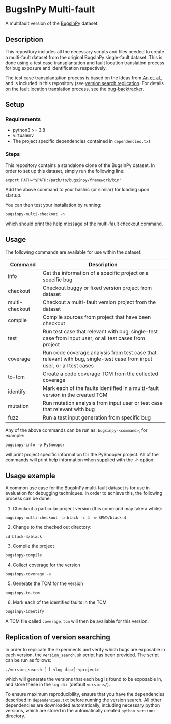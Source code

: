 # BugsInPy Multi-fault
A multifault version of the [BugsInPy](https://github.com/soarsmu/BugsInPy) dataset.
## Description
This repository includes all the necessary scripts and files needed to create a
multi-fault dataset from the original BugsInPy single-fault dataset. This is
done using a test case transplantation and fault location translation process
for bug exposure and identification respectively.

The test case transplantation process is based on the ideas from [An et.
al.](https://github.com/coinse/Defects4J-multifault), and is included in this
repository (see [version search replication](#replication-of-version-searching).
For details on the fault location translation process, see the
[bug-backtracker](https://github.com/DCallaz/bug-backtracker).

## Setup
### Requirements
* python3 >= 3.8
* virtualenv
* The project specific dependencies contained in `dependencies.txt`
### Steps
This repository contains a standalone clone of the BugsInPy dataset. In order to
set up this dataset, simply run the following line:
```
export PATH="$PATH:/path/to/bugsinpy/framework/bin"
```
Add the above command to your bashrc (or similar) for loading upon startup.

You can then test your installation by running:
```
bugsinpy-multi-checkout -h
```
which should print the help message of the multi-fault checkout command.
## Usage
The following commands are available for use within the dataset:

Command | Description
--- | ---
info | Get the information of a specific project or a specific bug
checkout	| Checkout buggy or fixed version project from dataset
multi-checkout | Checkout a multi-fault version project from the dataset
compile	| Compile sources from project that have been checkout
test	| Run test case that relevant with bug, single-test case from input user, or all test cases from project
coverage |	Run code coverage analysis from test case that relevant with bug, single-test case from input user, or all test cases
to-tcm | Create a code coverage TCM from the collected coverage
identify | Mark each of the faults identified in a multi-fault version in the created TCM
mutation |	Run mutation analysis from input user or test case that relevant with bug
fuzz | Run a test input generation from specific bug

Any of the above commands can be run as: `bugsinpy-<command>`, for example:
```
bugsinpy-info -p PySnooper
```
will print project specific information for the PySnooper project. All of the
commands will print help information when supplied with the `-h` option.
## Usage example
A common use case for the BugsInPy multi-fault dataset is for use in evaluation
for debugging techniques. In order to achieve this, the following process can be
done:
1. Checkout a particular project version (this command may take a while):
  ```
  bugsinpy-multi-checkout -p black -i 4 -w $PWD/black-4
  ```
2. Change to the checked out directory:
  ```
  cd black-4/black
  ```
3. Compile the project
  ```
  bugsinpy-compile
  ```
4. Collect coverage for the version
  ```
  bugsinpy-coverage -a
  ```
5. Generate the TCM for the version
  ```
  bugsinpy-to-tcm
  ```
6. Mark each of the identified faults in the TCM
  ```
  bugsinpy-identify
  ```
  A TCM file called `coverage.tcm` will then be available for this version.
## Replication of version searching
In order to replicate the experiments and verify which bugs are exposable in
each version, the `version_search.sh` script has been provided. The script can
be run as follows:
```
./version_search [-l <log dir>] <project>
```
which will generate the versions that each bug is found to be exposable in, and
store these in the `log dir` (default `versions/`).

To ensure maximum reproducibility, ensure that you have the dependencies described
in `dependencies.txt` before running the version search. All other dependencies
are downloaded automatically, including necessary python versions, which are
stored in the automatically created `python_versions` directory.
